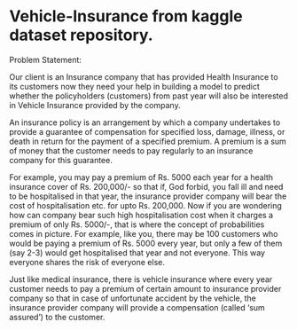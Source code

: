 # Vehicle-Insurance from kaggle dataset repository.

Problem Statement:

Our client is an Insurance company that has provided Health Insurance to its customers now they need your help in building a model to predict whether the
policyholders (customers) from past year will also be interested in Vehicle Insurance provided by the company.

An insurance policy is an arrangement by which a company undertakes to provide a guarantee of compensation for specified loss, damage, illness, or death in return
for the payment of a specified premium. A premium is a sum of money that the customer needs to pay regularly to an insurance company for this guarantee.

For example, you may pay a premium of Rs. 5000 each year for a health insurance cover of Rs. 200,000/- so that if, God forbid, you fall ill and need to be hospitalised 
in that year, the insurance provider company will bear the cost of hospitalisation etc. for upto Rs. 200,000. Now if you are wondering how can company bear such high 
hospitalisation cost when it charges a premium of only Rs. 5000/-, that is where the concept of probabilities comes in picture. For example, like you, there may 
be 100 customers who would be paying a premium of Rs. 5000 every year, but only a few of them (say 2-3) would get hospitalised that year and not everyone. 
This way everyone shares the risk of everyone else.

Just like medical insurance, there is vehicle insurance where every year customer needs to pay a premium of certain amount to insurance provider company so that 
in case of unfortunate accident by the vehicle, the insurance provider company will provide a compensation (called ‘sum assured’) to the customer.
